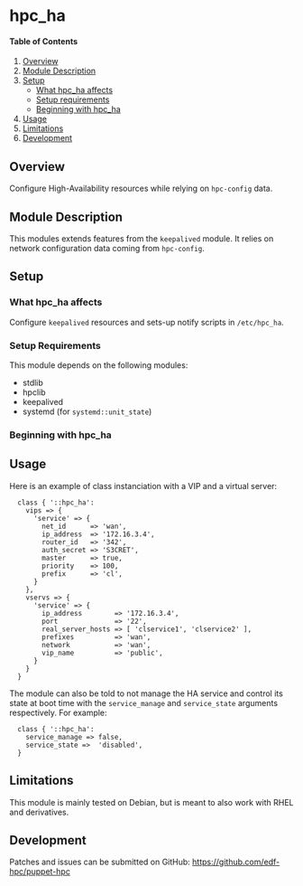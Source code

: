 # hpc_ha

#### Table of Contents

1. [Overview](#overview)
2. [Module Description](#module-description)
3. [Setup](#setup)
    * [What hpc_ha affects](#what-hpc_ha-affects)
    * [Setup requirements](#setup-requirements)
    * [Beginning with hpc_ha](#beginning-with-hpc_ha)
4. [Usage](#usage)
5. [Limitations](#limitations)
6. [Development](#development)

## Overview

Configure High-Availability resources while relying on `hpc-config` data.

## Module Description

This modules extends features from the `keepalived` module. It relies on
network configuration data coming from `hpc-config`.

## Setup

### What hpc_ha affects

Configure `keepalived` resources and sets-up notify scripts in `/etc/hpc_ha`.

### Setup Requirements

This module depends on the following modules:

* stdlib
* hpclib
* keepalived
* systemd (for `systemd::unit_state`)

### Beginning with hpc_ha

## Usage

Here is an example of class instanciation with a VIP and a virtual server:

```
  class { '::hpc_ha':
    vips => {
      'service' => {
        net_id      => 'wan',
        ip_address  => '172.16.3.4',
        router_id   => '342',
        auth_secret => 'S3CRET',
        master      => true,
        priority    => 100,
        prefix      => 'cl',
      }
    },
    vservs => {
      'service' => {
        ip_address        => '172.16.3.4',
        port              => '22',
        real_server_hosts => [ 'clservice1', 'clservice2' ],
        prefixes          => 'wan',
        network           => 'wan',
        vip_name          => 'public',
      }
    }
  }
```

The module can also be told to not manage the HA service and control its state
at boot time with the `service_manage` and `service_state` arguments
respectively. For example:

```
  class { '::hpc_ha':
    service_manage => false,
    service_state =>  'disabled',
  }
```

## Limitations

This module is mainly tested on Debian, but is meant to also work with RHEL and
derivatives.

## Development

Patches and issues can be submitted on GitHub:
https://github.com/edf-hpc/puppet-hpc
